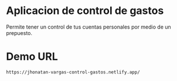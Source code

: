 # Aplicacion de control de gastos

Permite tener un control de tus cuentas personales por medio de un prepuesto.

# Demo URL
```
https://jhonatan-vargas-control-gastos.netlify.app/
```
